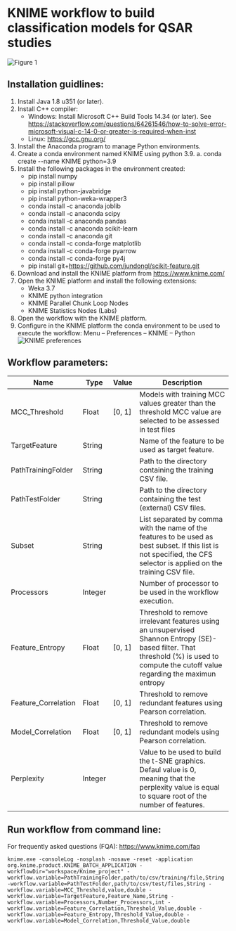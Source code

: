 # KNIME workflow to build classification models for QSAR studies

![Figure 1](https://github.com/cicese-biocom/classification-QSAR-bioKom/assets/19722447/5c510e77-221b-4a4e-9e02-4a62a9f968f0)

## Installation guidlines:

1.	Install Java 1.8 u351 (or later). 
2.	Install C++ compiler:
	- Windows: Install Microsoft C++ Build Tools 14.34 (or later). See https://stackoverflow.com/questions/64261546/how-to-solve-error-microsoft-visual-c-14-0-or-greater-is-required-when-inst
	- Linux: https://gcc.gnu.org/
4.	Install the Anaconda program to manage Python environments.
5.	Create a conda environment named KNIME using python 3.9.
a.	conda create --name KNIME python=3.9
6.	Install the following packages in the environment created:
	- pip install numpy
	- pip install pillow
	- pip install python-javabridge
	- pip install python-weka-wrapper3
	- conda install -c anaconda joblib
	- conda install -c anaconda scipy
	- conda install -c anaconda pandas
	- conda install -c anaconda scikit-learn
	- conda install -c anaconda git
	- conda install -c conda-forge matplotlib
	- conda install -c conda-forge pyarrow
	- conda install -c conda-forge py4j
	- pip install git+https://github.com/jundongl/scikit-feature.git
6.	Download and install the KNIME platform from https://www.knime.com/
7.	Open the KNIME platform and install the following extensions:
	- Weka 3.7
	- KNIME python integration
	- KNIME Parallel Chunk Loop Nodes
	- KNIME Statistics Nodes (Labs)
8.	Open the workflow with the KNIME platform.
9.	Configure in the KNIME platform the conda environment to be used to execute the workflow: Menu – Preferences – KNIME – Python
![KNIME preferences](https://github.com/cicese-biocom/classification-QSAR-bioKom/assets/19722447/a327aa38-2350-4b7d-824d-36247164e15c)



## Workflow parameters:

|Name|Type|Value|Description|
|----|----|----|----|
|MCC_Threshold|Float|[0, 1]|Models with training MCC values greater than the threshold MCC value are selected to be assessed in test files|
|TargetFeature|String||Name of the feature to be used as target feature.|
|PathTrainingFolder|String||Path to the directory containing the training CSV file.|
|PathTestFolder|String||Path to the directory containing the test (external) CSV files.|
|Subset|String||List separated by comma with the name of the features to be used as best subset. If this list is not specified, the CFS selector is applied on the training CSV file.|
|Processors|Integer||Number of processor to be used in the workflow execution.|
|Feature_Entropy|Float|[0, 1]|Threshold to remove irrelevant features using an unsupervised Shannon Entropy (SE)-based filter. That threshold (%) is used to compute the cutoff value regarding the maximun entropy|
|Feature_Correlation|Float|[0, 1]|Threshold to remove redundant features using Pearson correlation.|
|Model_Correlation|Float|[0, 1]|Threshold to remove redundant models using Pearson correlation.|
|Perplexity|Integer||Value to be used to build the t-SNE graphics. Defaul value is 0, meaning that the perplexity value is equal to square root of the number of features.|

## Run workflow from command line:
For frequently asked questions (FQA): https://www.knime.com/faq
```
knime.exe -consoleLog -nosplash -nosave -reset -application org.knime.product.KNIME_BATCH_APPLICATION -workflowDir="workspace/Knime_project" -workflow.variable=PathTrainingFolder,path/to/csv/training/file,String -workflow.variable=PathTestFolder,path/to/csv/test/files,String -workflow.variable=MCC_Threshold,value,double -workflow.variable=TargetFeature,Feature_Name,String -workflow.variable=Processors,Number_Processors,int -workflow.variable=Feature_Correlation,Threshold_Value,double -workflow.variable=Feature_Entropy,Threshold_Value,double -workflow.variable=Model_Correlation,Threshold_Value,double
```
